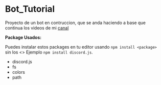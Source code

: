 # Bot_Tutorial
Proyecto de un bot  en contruccion, que se anda haciendo a base que continua los videos de mi [canal](https://www.youtube.com/@elalda/videos)

**Package Usados:**

Puedes instalar estos packages en tu editor usando `npm install <package>` sin los <>
Ejemplo `npm install discord.js`.

 - discord.js
 - fs
 - colors
 - path

